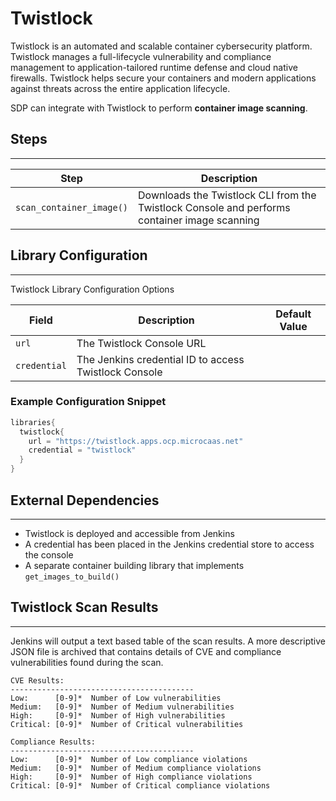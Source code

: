 # Twistlock

Twistlock is an automated and scalable container cybersecurity platform.
Twistlock manages a full-lifecycle vulnerability and compliance management to application-tailored runtime defense and cloud native firewalls.
Twistlock helps secure your containers and modern applications against threats across the entire application lifecycle.

SDP can integrate with Twistlock to perform **container image scanning**.

## Steps
---

| Step | Description |
| ----------- | ----------- |
| `scan_container_image()` | Downloads the Twistlock CLI from the Twistlock Console and performs container image scanning |

## Library Configuration
---

Twistlock Library Configuration Options

| Field | Description | Default Value |
| ----------- | ----------- | ----------- |
| `url` | The Twistlock Console URL | |
| `credential` | The Jenkins credential ID to access Twistlock Console | |

### Example Configuration Snippet

```groovy
libraries{
  twistlock{
    url = "https://twistlock.apps.ocp.microcaas.net"
    credential = "twistlock"
  }
}
```

## External Dependencies
---

* Twistlock is deployed and accessible from Jenkins
* A credential has been placed in the Jenkins credential store to access the console
* A separate container building library that implements `get_images_to_build()`

## Twistlock Scan Results
---

Jenkins will output a text based table of the scan results.
A more descriptive JSON file is archived that contains details of CVE and compliance vulnerabilities found during the scan.

```
CVE Results:
-----------------------------------------
Low:      [0-9]*  Number of Low vulnerabilities
Medium:   [0-9]*  Number of Medium vulnerabilities
High:     [0-9]*  Number of High vulnerabilities
Critical: [0-9]*  Number of Critical vulnerabilities

Compliance Results:
-----------------------------------------
Low:      [0-9]*  Number of Low compliance violations
Medium:   [0-9]*  Number of Medium compliance violations
High:     [0-9]*  Number of High compliance violations
Critical: [0-9]*  Number of Critical compliance violations
```
